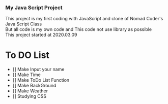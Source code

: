 ### My Java Script Project  
This project is my first coding with JavaScript and clone of Nomad Coder's Java Script Class  
But all code is my own code and This code not use library as possible  
This project started at 2020.03.09


# To DO List
- [] Make Input your name
- [] Make Time
- [] Make ToDo List Function 
- [] Make BackGround
- [] Make Weather 
- [] Studying CSS
